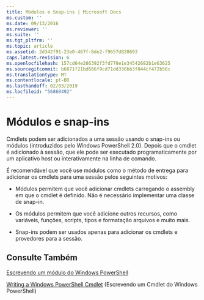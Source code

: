 ```yaml
---
title: Módulos e Snap-ins | Microsoft Docs
ms.custom: ''
ms.date: 09/13/2016
ms.reviewer: ''
ms.suite: ''
ms.tgt_pltfrm: ''
ms.topic: article
ms.assetid: 2d342f91-23e0-467f-8de2-f9657d820693
caps.latest.revision: 6
ms.openlocfilehash: 157cd64e286392f3fd770e1e34542682b1e63625
ms.sourcegitcommit: b6871f21bd666f9cd71dd336bb3f844cf472b56c
ms.translationtype: MT
ms.contentlocale: pt-BR
ms.lasthandoff: 02/03/2019
ms.locfileid: "56860492"
---
```

# <a name="modules-and-snap-ins"></a>Módulos e snap-ins

Cmdlets podem ser adicionados a uma sessão usando o snap-ins ou módulos (introduzidos pelo Windows PowerShell 2.0). Depois que o cmdlet é adicionado à sessão, que ele pode ser executado programaticamente por um aplicativo host ou interativamente na linha de comando.

É recomendável que você use módulos como o método de entrega para adicionar os cmdlets para uma sessão pelos seguintes motivos:

- Módulos permitem que você adicionar cmdlets carregando o assembly em que o cmdlet é definido. Não é necessário implementar uma classe de snap-in.

- Os módulos permitem que você adicione outros recursos, como variáveis, funções, scripts, tipos e formatação arquivos e muito mais.

- Snap-ins podem ser usados apenas para adicionar os cmdlets e provedores para a sessão.

## <a name="see-also"></a>Consulte Também

[Escrevendo um módulo do Windows PowerShell](../module/writing-a-windows-powershell-module.md)

[Writing a Windows PowerShell Cmdlet](./writing-a-windows-powershell-cmdlet.md) (Escrevendo um Cmdlet do Windows PowerShell)
